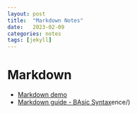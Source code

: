 ```yaml
---
layout: post
title:  "Markdown Notes"
date:   2023-02-09 
categories: notes
tags: [jekyll]
---
```

# Markdown

* [Markdown demo](https://markdown-it.github.io)
* [Markdown guide - BAsic Syntax](https://www.markdownguide.org/basic-syntax/)ence/)

